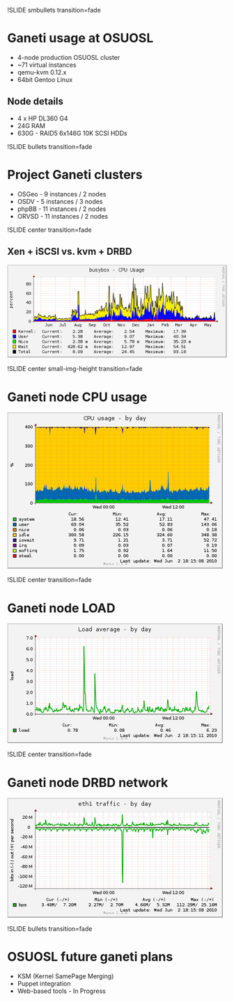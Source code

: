 !SLIDE smbullets transition=fade

# Ganeti usage at OSUOSL #

* 4-node production OSUOSL cluster
* ~71 virtual instances
* qemu-kvm 0.12.x
* 64bit Gentoo Linux

## Node details ##

* 4 x HP DL360 G4
* 24G RAM
* 630G - RAID5 6x146G 10K SCSI HDDs

!SLIDE bullets transition=fade

# Project Ganeti clusters #

* OSGeo - 9 instances / 2 nodes
* OSDV - 5 instances / 3 nodes
* phpBB - 11 instances / 2 nodes
* ORVSD - 11 instances / 2 nodes

!SLIDE center transition=fade

## Xen + iSCSI vs. kvm + DRBD ##

![busybox](busybox.png)

!SLIDE center small-img-height transition=fade

# Ganeti node CPU usage #

![g2-cpu](g2-cpu.png)

!SLIDE center transition=fade

# Ganeti node LOAD #

![g2-load](g2-load.png)

!SLIDE center transition=fade

# Ganeti node DRBD network #

![g2-eth1](g2-eth1.png)

!SLIDE bullets transition=fade

# OSUOSL future ganeti plans #

* KSM (Kernel SamePage Merging)
* Puppet integration
* Web-based tools - In Progress

